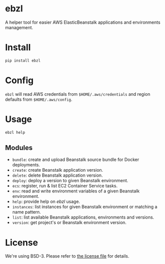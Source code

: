 # ebzl

A helper tool for easier AWS ElasticBeanstalk applications and environments management.

# Install

```bash
pip install ebzl
```

# Config

`ebzl` will read AWS credentials from `$HOME/.aws/credentials` and region defaults from `$HOME/.aws/config`.

# Usage

```bash
ebzl help
```

## Modules

- `bundle`: create and upload Beanstalk source bundle for Docker deployments.
- `create`: create Beanstalk application version.
- `delete`: delete Beanstalk application version.
- `deploy`: deploy a version to given Beanstalk environment.
- `ecs`: register, run & list EC2 Container Service tasks.
- `env`: read and write environment variables of a given Beanstalk environment.
- `help`: provide help on _ebzl_ usage.
- `instances`: list instances for given Beanstalk environment or matching a name pattern.
- `list`: list available Beanstalk applications, environments and versions.
- `version`: get project's or Beanstalk environment version.

# License

We're using BSD-3. Please refer to [the license file](LICENSE) for details.

